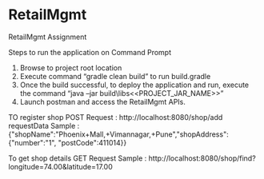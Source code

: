 # RetailMgmt
RetailMgmt Assignment

Steps to run the application on Command Prompt
1.	Browse to project root location
2.	Execute command “gradle clean build” to run build.gradle
3.	Once the build successful, to deploy the application and run, execute the command “java –jar build\libs\<<PROJECT_JAR_NAME>>”
4.	Launch postman and access the RetailMgmt APIs. 

TO register shop
POST Request : http://localhost:8080/shop/add
requestData Sample : {"shopName":"Phoenix+Mall,+Vimannagar,+Pune","shopAddress":{"number":"1", "postCode":411014}}

To get shop details
GET Request Sample : http://localhost:8080/shop/find?longitude=74.00&latitude=17.00
